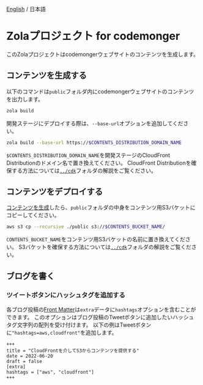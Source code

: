 [English](./README.md) / 日本語

# Zolaプロジェクト for codemonger

このZolaプロジェクトはcodemongerウェブサイトのコンテンツを生成します。

## コンテンツを生成する

以下のコマンドは`public`フォルダ内にcodemongerウェブサイトのコンテンツを出力します。

```sh
zola build
```

開発ステージにデプロイする際は、`--base-url`オプションを追加してください。

```sh
zola build --base-url https://$CONTENTS_DISTRIBUTION_DOMAIN_NAME
```

`$CONTENTS_DISTRIBUTION_DOMAIN_NAME`を開発ステージのCloudFront Distributionのドメイン名で置き換えてください。
CloudFront Distributionを確保する方法については[`../cdk`](../cdk/README.ja.md)フォルダの解説をご覧ください。

## コンテンツをデプロイする

[コンテンツを生成](#コンテンツを生成する)したら、`public`フォルダの中身をコンテンツ用S3バケットにコピーしてください。

```sh
aws s3 cp --recursive ./public s3://$CONTENTS_BUCKET_NAME/
```

`CONTENTS_BUCKET_NAME`をコンテンツ用S3バケットの名前に置き換えてください。
S3バケットを確保する方法については[`../cdk`](../cdk/README.ja.md)フォルダの解説をご覧ください。

## ブログを書く

### ツイートボタンにハッシュタグを追加する

各ブログ投稿の[Front Matter](https://www.getzola.org/documentation/content/page/#front-matter)は`extra`データに`hashtags`オプションを含むことができます。
このオプションはブログ投稿のTweetボタンに追加したいハッシュタグ文字列の配列を受け付けます。
以下の例はTweetボタンに`"hashtags=aws,cloudfront"`を追加します。

```
+++
title = "CloudFrontを介してS3からコンテンツを提供する"
date = 2022-06-20
draft = false
[extra]
hashtags = ["aws", "cloudfront"]
+++
```